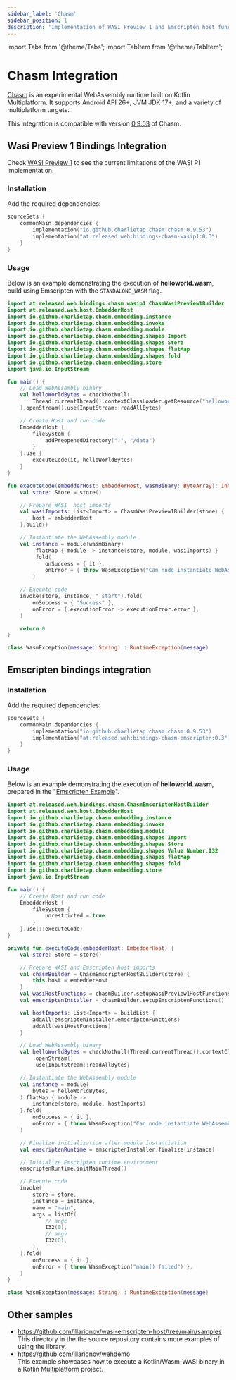 ```yaml
---
sidebar_label: 'Chasm'
sidebar_position: 1
description: 'Implementation of WASI Preview 1 and Emscripten host functions for Chasm'
---
```


import Tabs from '@theme/Tabs';
import TabItem from '@theme/TabItem';

# Chasm Integration

[Chasm] is an experimental WebAssembly runtime built on Kotlin Multiplatform.
It supports Android API 26+, JVM JDK 17+, and a variety of multiplatform targets.

This integration is compatible with version [0.9.53][Chasm_version] of Chasm.

## Wasi Preview 1 Bindings Integration

Check [WASI Preview 1](../WASIP1) to see the current limitations of the WASI P1 implementation.

### Installation

Add the required dependencies:

```kotlin
sourceSets {
    commonMain.dependencies {
        implementation("io.github.charlietap.chasm:chasm:0.9.53")
        implementation("at.released.weh:bindings-chasm-wasip1:0.3")
    }
}
```

### Usage

Below is an example demonstrating the execution of **helloworld.wasm**, build using Emscripten with the `STANDALONE_WASM` flag.

```kotlin
import at.released.weh.bindings.chasm.wasip1.ChasmWasiPreview1Builder
import at.released.weh.host.EmbedderHost
import io.github.charlietap.chasm.embedding.instance
import io.github.charlietap.chasm.embedding.invoke
import io.github.charlietap.chasm.embedding.module
import io.github.charlietap.chasm.embedding.shapes.Import
import io.github.charlietap.chasm.embedding.shapes.Store
import io.github.charlietap.chasm.embedding.shapes.flatMap
import io.github.charlietap.chasm.embedding.shapes.fold
import io.github.charlietap.chasm.embedding.store
import java.io.InputStream

fun main() {
    // Load WebAssembly binary
    val helloWorldBytes = checkNotNull(
        Thread.currentThread().contextClassLoader.getResource("helloworld_wasi.wasm"),
    ).openStream().use(InputStream::readAllBytes)

    // Create Host and run code
    EmbedderHost {
        fileSystem {
            addPreopenedDirectory(".", "/data")
        }
    }.use {
        executeCode(it, helloWorldBytes)
    }
}

fun executeCode(embedderHost: EmbedderHost, wasmBinary: ByteArray): Int {
    val store: Store = store()

    // Prepare WASI  host imports
    val wasiImports: List<Import> = ChasmWasiPreview1Builder(store) {
        host = embedderHost
    }.build()

    // Instantiate the WebAssembly module
    val instance = module(wasmBinary)
        .flatMap { module -> instance(store, module, wasiImports) }
        .fold(
            onSuccess = { it },
            onError = { throw WasmException("Can node instantiate WebAssembly binary: $it") },
        )

    // Execute code
    invoke(store, instance, "_start").fold(
        onSuccess = { "Success" },
        onError = { executionError -> executionError.error },
    )

    return 0
}

class WasmException(message: String) : RuntimeException(message)
```

## Emscripten bindings integration

### Installation

Add the required dependencies:

```kotlin
sourceSets {
    commonMain.dependencies {
        implementation("io.github.charlietap.chasm:chasm:0.9.53")
        implementation("at.released.weh:bindings-chasm-emscripten:0.3")
    }
}
```

### Usage

Below is an example demonstrating the execution of **helloworld.wasm**, prepared
in the "[Emscripten Example](../Emscripten#example)".

```kotlin
import at.released.weh.bindings.chasm.ChasmEmscriptenHostBuilder
import at.released.weh.host.EmbedderHost
import io.github.charlietap.chasm.embedding.instance
import io.github.charlietap.chasm.embedding.invoke
import io.github.charlietap.chasm.embedding.module
import io.github.charlietap.chasm.embedding.shapes.Import
import io.github.charlietap.chasm.embedding.shapes.Store
import io.github.charlietap.chasm.embedding.shapes.Value.Number.I32
import io.github.charlietap.chasm.embedding.shapes.flatMap
import io.github.charlietap.chasm.embedding.shapes.fold
import io.github.charlietap.chasm.embedding.store
import java.io.InputStream

fun main() {
    // Create Host and run code
    EmbedderHost {
        fileSystem {
            unrestricted = true
        }
    }.use(::executeCode)
}

private fun executeCode(embedderHost: EmbedderHost) {
    val store: Store = store()

    // Prepare WASI and Emscripten host imports
    val chasmBuilder = ChasmEmscriptenHostBuilder(store) {
        this.host = embedderHost
    }
    val wasiHostFunctions = chasmBuilder.setupWasiPreview1HostFunctions()
    val emscriptenInstaller = chasmBuilder.setupEmscriptenFunctions()

    val hostImports: List<Import> = buildList {
        addAll(emscriptenInstaller.emscriptenFunctions)
        addAll(wasiHostFunctions)
    }

    // Load WebAssembly binary
    val helloWorldBytes = checkNotNull(Thread.currentThread().contextClassLoader.getResource("helloworld.wasm"))
        .openStream()
        .use(InputStream::readAllBytes)

    // Instantiate the WebAssembly module
    val instance = module(
        bytes = helloWorldBytes,
    ).flatMap { module ->
        instance(store, module, hostImports)
    }.fold(
        onSuccess = { it },
        onError = { throw WasmException("Can node instantiate WebAssembly binary: $it") },
    )

    // Finalize initialization after module instantiation
    val emscriptenRuntime = emscriptenInstaller.finalize(instance)

    // Initialize Emscripten runtime environment
    emscriptenRuntime.initMainThread()

    // Execute code
    invoke(
        store = store,
        instance = instance,
        name = "main",
        args = listOf(
            // argc
            I32(0),
            // argv
            I32(0),
        ),
    ).fold(
        onSuccess = { it },
        onError = { throw WasmException("main() failed") },
    )
}

class WasmException(message: String) : RuntimeException(message)
```

## Other samples

* https://github.com/illarionov/wasi-emscripten-host/tree/main/samples  
  This directory in the the source repository contains more examples of using the library.
* https://github.com/illarionov/wehdemo  
  This example showcases how to execute a Kotlin/Wasm-WASI binary in a Kotlin Multiplatform project.

[Chasm]: https://github.com/CharlieTap/chasm
[Chasm_version]: https://github.com/CharlieTap/chasm/releases/tag/0.9.53
[Samples]: https://github.com/illarionov/wasi-emscripten-host/tree/main/samples
